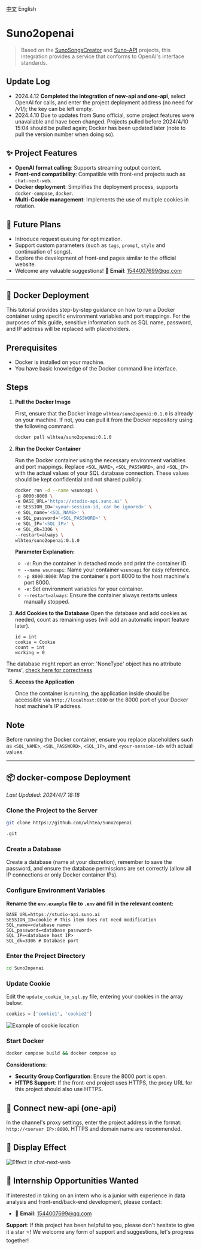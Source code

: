 [中文](https://github.com/wlhtea/Suno2openai/blob/main/README_ZH.md) English

# Suno2openai
> Based on the [SunoSongsCreator](https://github.com/yihong0618/SunoSongsCreator) and [Suno-API](https://github.com/SunoAI-API/Suno-API) projects, this integration provides a service that conforms to OpenAI's interface standards.


## Update Log
- 2024.4.12 **Completed the integration of new-api and one-api**, select OpenAI for calls, and enter the project deployment address (no need for /v1/); the key can be left empty.
- 2024.4.10 Due to updates from Suno official, some project features were unavailable and have been changed. Projects pulled before 2024/4/10 15:04 should be pulled again; Docker has been updated later (note to pull the version number when doing so).

## ✨ Project Features
- **OpenAI format calling**: Supports streaming output content.
- **Front-end compatibility**: Compatible with front-end projects such as `chat-next-web`.
- **Docker deployment**: Simplifies the deployment process, supports `docker-compose`, `docker`.
- **Multi-Cookie management**: Implements the use of multiple cookies in rotation.

## 🚀 Future Plans
- Introduce request queuing for optimization.
- Support custom parameters (such as `tags`, `prompt`, `style` and continuation of songs).
- Explore the development of front-end pages similar to the official website.
- Welcome any valuable suggestions! 📧 **Email**: 1544007699@qq.com

---

## 🫙 Docker Deployment

This tutorial provides step-by-step guidance on how to run a Docker container using specific environment variables and port mappings. For the purposes of this guide, sensitive information such as SQL name, password, and IP address will be replaced with placeholders.

## Prerequisites

- Docker is installed on your machine.
- You have basic knowledge of the Docker command line interface.

## Steps

1. **Pull the Docker Image**

   First, ensure that the Docker image `wlhtea/suno2openai:0.1.0` is already on your machine. If not, you can pull it from the Docker repository using the following command:

   ```bash
   docker pull wlhtea/suno2openai:0.1.0
   ```

2. **Run the Docker Container**

   Run the Docker container using the necessary environment variables and port mappings. Replace `<SQL_NAME>`, `<SQL_PASSWORD>`, and `<SQL_IP>` with the actual values of your SQL database connection. These values should be kept confidential and not shared publicly.

   ```bash
   docker run -d --name wsunoapi \
   -p 8000:8000 \
   -e BASE_URL='https://studio-api.suno.ai' \
   -e SESSION_ID='<your-session-id, can be ignored>' \
   -e SQL_name='<SQL_NAME>' \
   -e SQL_password='<SQL_PASSWORD>' \
   -e SQL_IP='<SQL_IP>' \
   -e SQL_dk=3306 \
   --restart=always \
   wlhtea/suno2openai:0.1.0
   ```

   **Parameter Explanation:**
   - `-d`: Run the container in detached mode and print the container ID.
   - `--name wsunoapi`: Name your container `wsunoapi` for easy reference.
   - `-p 8000:8000`: Map the container's port 8000 to the host machine's port 8000.
   - `-e`: Set environment variables for your container.
   - `--restart=always`: Ensure the container always restarts unless manually stopped.

3. **Add Cookies to the Database**
   Open the database and add cookies as needed, count as remaining uses (will add an automatic import feature later).
   ```mysql
   id = int
   cookie = Cookie
   count = int
   working = 0
   ```

The database might report an error: 'NoneType' object has no attribute 'items', [check here for correctness](https://github.com/wlhtea/Suno2openai/issues/10)

5. **Access the Application**

   Once the container is running, the application inside should be accessible via `http://localhost:8000` or the 8000 port of your Docker host machine's IP address.

## Note

Before running the Docker container, ensure you replace placeholders such as `<SQL_NAME>`, `<SQL_PASSWORD>`, `<SQL_IP>`, and `<your-session-id>` with actual values.

---

## 📦 docker-compose Deployment
_Last Updated: 2024/4/7 18:18_

### Clone the Project to the Server
```bash
git clone https://github.com/wlhtea/Suno2openai

.git
```

### Create a Database
Create a database (name at your discretion), remember to save the password, and ensure the database permissions are set correctly (allow all IP connections or only Docker container IPs).

### Configure Environment Variables
**Rename the `env.example` file to `.env` and fill in the relevant content:**
```plaintext
BASE_URL=https://studio-api.suno.ai
SESSION_ID=cookie # This item does not need modification
SQL_name=<database name>
SQL_password=<database password>
SQL_IP=<database host IP>
SQL_dk=3306 # Database port
```

### Enter the Project Directory
```bash
cd Suno2openai
```

### Update Cookie
Edit the `update_cookie_to_sql.py` file, entering your cookies in the array below:
```python
cookies = ['cookie1', 'cookie2']
```
![Example of cookie location](https://github.com/wlhtea/Suno2openai/assets/115779315/6edf9969-9eb6-420f-bfcd-dbf4b282ecbf)

### Start Docker
```bash
docker compose build && docker compose up
```
**Considerations**:
- **Security Group Configuration**: Ensure the 8000 port is open.
- **HTTPS Support**: If the front-end project uses HTTPS, the proxy URL for this project should also use HTTPS.

## 🔌 Connect new-api (one-api)
In the channel's proxy settings, enter the project address in the format: `http://<server IP>:8000`. HTTPS and domain name are recommended.

## 🎉 Display Effect
![Effect in chat-next-web](https://github.com/wlhtea/Suno2openai/assets/115779315/6495e840-b025-4667-82f6-19116ce71c8e)

## 💌 Internship Opportunities Wanted
If interested in taking on an intern who is a junior with experience in data analysis and front-end/back-end development, please contact:
- 📧 **Email**: 1544007699@qq.com

**Support**: If this project has been helpful to you, please don't hesitate to give it a star ⭐! We welcome any form of support and suggestions, let's progress together!
